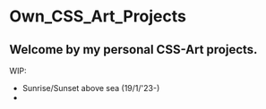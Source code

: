 # Own_CSS_Art_Projects

Welcome by my personal CSS-Art projects.  
---  
WIP:  
- Sunrise/Sunset above sea (19/1/'23-)   
- 